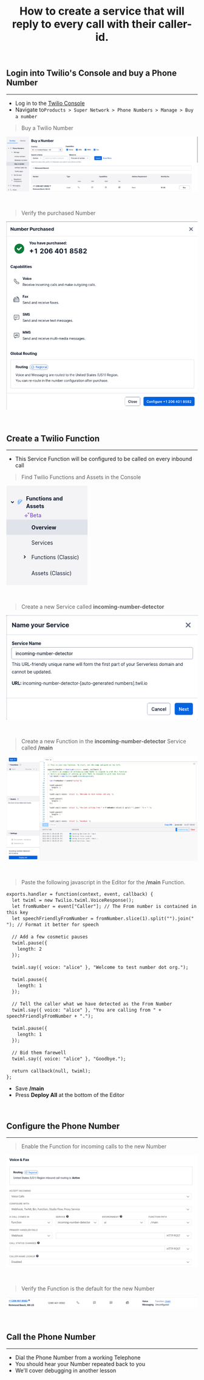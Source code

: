 
# <center>**How to create a service that will reply to every call with their caller-id.**</center>

<br/>

## Login into Twilio's Console and buy a Phone Number

---

  * Log in to the [Twilio Console](https://console.twilio.com)
  * Navigate to`Products > Super Network > Phone Numbers > Manage > Buy a number`

  > Buy a Twilio Number

  ![Buy a Twilio Number](/assets/images/buy-a-twilio-number.png)

  <br/>

  > Verify the purchased Number

  ![Purchased Twilio Number](/assets/images/twilio-number-purchased.png)

<br/>

## Create a Twilio Function  

---

  * This Service Function will be configured to be called on every inbound call

  > Find Twilio Functions and Assets in the Console

  ![Find Twilio Functions and Assets in the Console](/assets/images/find-functions-and-assets.png)

  <br/>

  > Create a new Service called **incoming-number-detector**

  ![Create a New Service](/assets/images/create-a-new-service.png)
  
  <br/>

  > Create a new Function in the **incoming-number-detector** Service called **/main**

  ![Create a New Function called /main](/assets/images/create-a-new-main-function.png)

  <br/>

  > Paste the following javascript in the Editor for the **/main** Function.

  ```
  exports.handler = function(context, event, callback) {  
    let twiml = new Twilio.twiml.VoiceResponse();        
    let fromNumber = event["Caller"]; // The From number is contained in this key 
    let speechFriendlyFromNumber = fromNumber.slice(1).split("").join(" "); // Format it better for speech

    // Add a few cosmetic pauses
    twiml.pause({
      length: 2
    });

    twiml.say({ voice: "alice" }, "Welcome to test number dot org.");

    twiml.pause({
      length: 1
    });

    // Tell the caller what we have detected as the From Number
    twiml.say({ voice: "alice" }, "You are calling from " + speechFriendlyFromNumber + ".");

    twiml.pause({
      length: 1
    });

    // Bid them farewell
    twiml.say({ voice: "alice" }, "Goodbye.");

    return callback(null, twiml);
  };    
  ```

  * Save **/main**
  * Press **Deploy All** at the bottom of the Editor

<br/>

## Configure the Phone Number

---

  > Enable the Function for incoming calls to the new Number

  ![Enable the Function for incoming calls to the new Number](/assets/images/enable-the-number-detector-function.png)

  <br/>

  > Verify the Function is the default for the new Number

  ![Verify the function is the default for the Number](/assets/images/verify-the-function-is-the-default-for-the-number.png)

<br/>

## Call the Phone Number

---

  * Dial the Phone Number from a working Telephone
  * You should hear your Number repeated back to you
  * We'll cover debugging in another lesson
